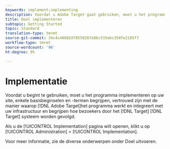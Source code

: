 ```yaml
---
keywords: implement;implementing
description: Voordat u Adobe Target gaat gebruiken, moet u het programma implementeren op uw site, enkele basisbeginselen en -termen kennen, vertrouwd zijn met de werking en integratie van Target en begrijpen hoe bezoekers worden bijgehouden door het Target-systeem.
title: Doel implementeren
subtopic: Getting Started
topic: Standard
translation-type: tm+mt
source-git-commit: 34c4c48602df8550287e86c535ebc350fe2185f7
workflow-type: tm+mt
source-wordcount: '96'
ht-degree: 0%

---
```



# Implementatie

Voordat u begint te gebruiken, moet u het programma implementeren op uw site, enkele basisbeginselen en -termen begrijpen, vertrouwd zijn met de manier waarop [!DNL Adobe Target]het programma werkt en integreert met uw infrastructuur en begrijpen hoe bezoekers door het [!DNL Target] [!DNL Target] systeem worden gevolgd.

Als u de [!UICONTROL Implementation] pagina wilt openen, klikt u op [!UICONTROL Administration] > [!UICONTROL Implementation].

Voor meer informatie, zie de diverse onderwerpen onder Doel [](/help/c-implementing-target/implementing-target.md)uitvoeren.